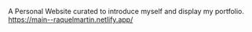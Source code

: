 A Personal Website curated to introduce myself and display my portfolio.
https://main--raquelmartin.netlify.app/

